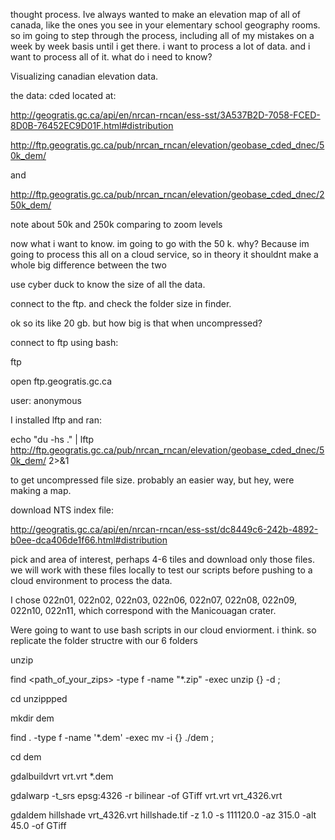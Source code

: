 thought process.
Ive always wanted to make an elevation map of all of canada, like the ones you see in your elementary school geography rooms. so im going to step through the process, including all of my mistakes on a week by week basis until i get there.
i want to process a lot of data. and i want to process all of it. what do i need to know?

Visualizing canadian elevation data.

the data: cded located at:


http://geogratis.gc.ca/api/en/nrcan-rncan/ess-sst/3A537B2D-7058-FCED-8D0B-76452EC9D01F.html#distribution

http://ftp.geogratis.gc.ca/pub/nrcan_rncan/elevation/geobase_cded_dnec/50k_dem/

and

http://ftp.geogratis.gc.ca/pub/nrcan_rncan/elevation/geobase_cded_dnec/250k_dem/

note about 50k and 250k comparing to zoom levels

now what i want to know. im going to go with the 50 k. why? Because im going to process this all on a cloud service, so in theory it shouldnt make a whole big difference between the two

use cyber duck to know the size of all the data.

connect to the ftp. and check the folder size in finder.

ok so its like 20 gb. but how big is that when uncompressed?

connect to ftp using bash:

ftp

open ftp.geogratis.gc.ca

user: anonymous

I installed lftp and ran:

echo "du -hs ." | lftp http://ftp.geogratis.gc.ca/pub/nrcan_rncan/elevation/geobase_cded_dnec/50k_dem/ 2>&1

to get uncompressed file size. probably an easier way, but hey, were making a map.

download NTS index file:

http://geogratis.gc.ca/api/en/nrcan-rncan/ess-sst/dc8449c6-242b-4892-b0ee-dca406de1f66.html#distribution

pick and area of interest, perhaps 4-6 tiles and download only those files. we will work with these files locally to test our scripts before pushing to a cloud environment to process the data.

I chose 022n01, 022n02, 022n03, 022n06, 022n07, 022n08, 022n09, 022n10, 022n11, which correspond with the Manicouagan crater.

Were going to want to use bash scripts in our cloud enviorment. i think. so replicate the folder structre with our 6 folders

unzip

find <path_of_your_zips> -type f -name "*.zip" -exec unzip {} -d <out> \;

cd unzippped

mkdir dem

find . -type f -name '*.dem' -exec mv -i {} ./dem \;

cd dem

gdalbuildvrt vrt.vrt *.dem

gdalwarp -t_srs epsg:4326 -r bilinear -of GTiff vrt.vrt vrt_4326.vrt

gdaldem hillshade vrt_4326.vrt hillshade.tif -z 1.0 -s 111120.0 -az 315.0 -alt 45.0 -of GTiff
